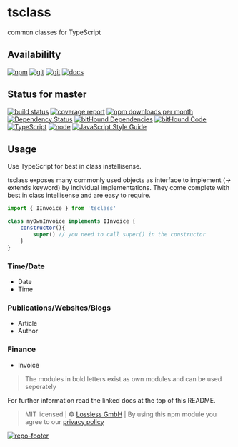 # tsclass
common classes for TypeScript

## Availabililty
[![npm](https://tsclass.gitlab.io/assets/repo-button-npm.svg)](https://www.npmjs.com/package/tsclass)
[![git](https://tsclass.gitlab.io/assets/repo-button-git.svg)](https://GitLab.com/tsclass/tsclass)
[![git](https://tsclass.gitlab.io/assets/repo-button-mirror.svg)](https://github.com/tsclass/tsclass)
[![docs](https://tsclass.gitlab.io/assets/repo-button-docs.svg)](https://tsclass.gitlab.io/tsclass/)

## Status for master
[![build status](https://GitLab.com/tsclass/tsclass/badges/master/build.svg)](https://GitLab.com/tsclass/tsclass/commits/master)
[![coverage report](https://GitLab.com/tsclass/tsclass/badges/master/coverage.svg)](https://GitLab.com/tsclass/tsclass/commits/master)
[![npm downloads per month](https://img.shields.io/npm/dm/tsclass.svg)](https://www.npmjs.com/package/tsclass)
[![Dependency Status](https://david-dm.org/tsclass/tsclass.svg)](https://david-dm.org/tsclass/tsclass)
[![bitHound Dependencies](https://www.bithound.io/github/tsclass/tsclass/badges/dependencies.svg)](https://www.bithound.io/github/tsclass/tsclass/master/dependencies/npm)
[![bitHound Code](https://www.bithound.io/github/tsclass/tsclass/badges/code.svg)](https://www.bithound.io/github/tsclass/tsclass)
[![TypeScript](https://img.shields.io/badge/TypeScript-2.x-blue.svg)](https://nodejs.org/dist/latest-v6.x/docs/api/)
[![node](https://img.shields.io/badge/node->=%206.x.x-blue.svg)](https://nodejs.org/dist/latest-v6.x/docs/api/)
[![JavaScript Style Guide](https://img.shields.io/badge/code%20style-standard-brightgreen.svg)](http://standardjs.com/)

## Usage
Use TypeScript for best in class instellisense.

tsclass exposes many commonly used objects as interface to implement (-> extends keyword) by individual implementations.
They come complete with best in class intellisense and are easy to require.

```javascript
import { IInvoice } from 'tsclass'

class myOwnInvoice implements IInvoice {
    constructor(){
        super() // you need to call super() in the constructor
    }
}

```

### Time/Date
* Date
* Time

### Publications/Websites/Blogs
* Article
* Author

### Finance
* Invoice


> The modules in bold letters exist as own modules and can be used seperately

For further information read the linked docs at the top of this README.

> MIT licensed | **&copy;** [Lossless GmbH](https://lossless.gmbh)
| By using this npm module you agree to our [privacy policy](https://lossless.gmbH/privacy.html)

[![repo-footer](https://tsclass.gitlab.io/assets/repo-footer.svg)](https://push.rocks)
